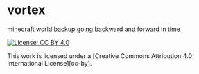 # vortex
minecraft world backup going backward and forward in time

[![License: CC BY 4.0](https://img.shields.io/badge/License-CC%20BY%204.0-lightgrey.svg)](https://creativecommons.org/licenses/by/4.0/)

This work is licensed under a
[Creative Commons Attribution 4.0 International License][cc-by].
